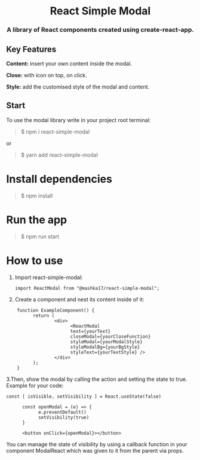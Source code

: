 <h1 align="center">React Simple Modal</h1>
<h3 align="center">A library of React components created using create-react-app.</h3>



## Key Features
**Content:** insert your own content inside the modal.


**Close:** with icon on top, on click.


**Style:** add the customised style of the modal and content.

## Start

To use the modal library write in your project root terminal:
> $ npm i react-simple-modal

or
> $ yarn add react-simple-modal

# Install dependencies
> $ npm install

# Run the app
> $ npm run start

# How to use
1. Import react-simple-modal:


	`
	import ReactModal from "@mashka17/react-simple-modal";
	`


2. Create a <ReactModal> component and nest its content inside of it:

```
	function ExampleComponent() {
	      return (
                  <div>
                        <ReactModal 
                        text={yourText}
                        closeModal={yourCloseFunction}
                        styleModal={yourModalStyle}
                        styleModalBg={yourBgStyle}
                        styleText={yourTextStyle} />
                  </div>
	      );
	}
```

3.Then, show the modal by calling the action and setting the state to true. Example for your code:

```
const [ isVisible, setVisibility ] = React.useState(false)

      const openModal = (e) => {
            e.preventDefault()
            setVisibility(true)
      }

      <button onClick={openModal}></button>
```

You can manage the state of visibility by using a callback function in your component ModalReact which was given to it from the parent via props.